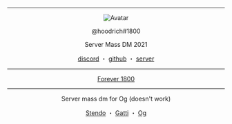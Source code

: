 ------
<p align="center">  
  <img src="https://media.giphy.com/media/4GXmFX7ozdT0SEG4E7/giphy.gif" alt="Avatar">
</p>
<p align="center">
    @hoodrich#1800
<p align="center">
Server Mass DM 2021
<p align="center">
</p>
<p align="center">
<a href="https://discord.com/users/870084243664031804">discord</a>
    ・
    <a href="https://github.com/jaybinballin">github</a>
    ・
    <a href="https://discord.gg/foreign">server</a>
</p>

<p align="center">  
  
------    

<p align="center">
  <a href="https://discord.gg/moncler">Forever 1800</a>
  
------  

<p align="center">
  Server mass dm for Og (doesn't work)
<p align="center">
  <a href = "https://discord.gg/stendo">Stendo</a>
  ・
  <a href = "https://discord.gg/gatti">Gatti</a>
  ・
  <a href = "https://discord.com/users/834906773025718322">Og</a>
